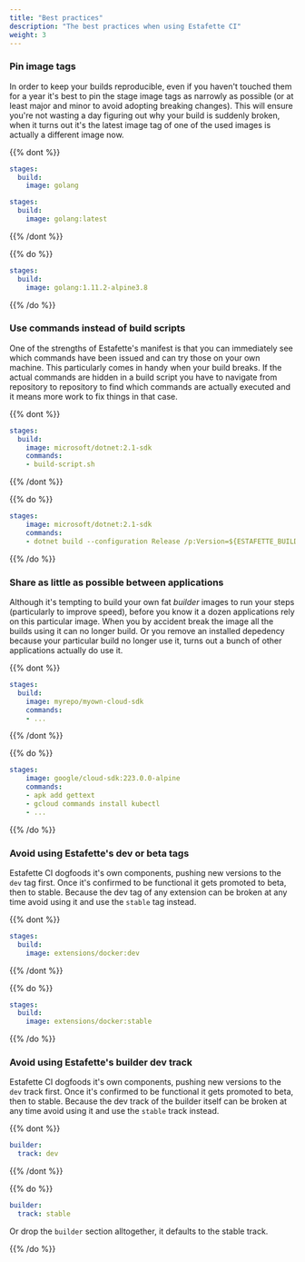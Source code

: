 ```yaml
---
title: "Best practices"
description: "The best practices when using Estafette CI"
weight: 3
---
```


### Pin image tags

In order to keep your builds reproducible, even if you haven't touched them for a year it's best to pin the stage image tags as narrowly as possible (or at least major and minor to avoid adopting breaking changes). This will ensure you're not wasting a day figuring out why your build is suddenly broken, when it turns out it's the latest image tag of one of the used images is actually a different image now.

{{% dont %}}

```yaml
stages:
  build:
    image: golang
```

```yaml
stages:
  build:
    image: golang:latest
```

{{% /dont %}}

{{% do %}}

```yaml
stages:
  build:
    image: golang:1.11.2-alpine3.8
```

{{% /do %}}

### Use commands instead of build scripts

One of the strengths of Estafette's manifest is that you can immediately see which commands have been issued and can try those on your own machine. This particularly comes in handy when your build breaks. If the actual commands are hidden in a build script you have to navigate from repository to repository to find which commands are actually executed and it means more work to fix things in that case.

{{% dont %}}

```yaml
stages:
  build:
    image: microsoft/dotnet:2.1-sdk
    commands:
    - build-script.sh
```

{{% /dont %}}

{{% do %}}

```yaml
stages:
    image: microsoft/dotnet:2.1-sdk
    commands:
    - dotnet build --configuration Release /p:Version=${ESTAFETTE_BUILD_VERSION} --no-restore
```

{{% /do %}}

### Share as little as possible between applications

Although it's tempting to build your own fat _builder_ images to run your steps (particularly to improve speed), before you know it a dozen applications rely on this particular image. When you by accident break the image all the builds using it can no longer build. Or you remove an installed depedency because your particular build no longer use it, turns out a bunch of other applications actually do use it.

{{% dont %}}

```yaml
stages:
  build:
    image: myrepo/myown-cloud-sdk
    commands:
    - ...
```

{{% /dont %}}

{{% do %}}

```yaml
stages:
    image: google/cloud-sdk:223.0.0-alpine
    commands:
    - apk add gettext
    - gcloud commands install kubectl
    - ...
```

{{% /do %}}

### Avoid using Estafette's dev or beta tags

Estafette CI dogfoods it's own components, pushing new versions to the `dev` tag first. Once it's confirmed to be functional it gets promoted to beta, then to stable. Because the dev tag of any extension can be broken at any time avoid using it and use the `stable` tag instead.

{{% dont %}}

```yaml
stages:
  build:
    image: extensions/docker:dev
```

{{% /dont %}}

{{% do %}}

```yaml
stages:
  build:
    image: extensions/docker:stable
```

{{% /do %}}


### Avoid using Estafette's builder dev track

Estafette CI dogfoods it's own components, pushing new versions to the `dev` track first. Once it's confirmed to be functional it gets promoted to beta, then to stable. Because the dev track of the builder itself can be broken at any time avoid using it and use the `stable` track instead.

{{% dont %}}

```yaml
builder:
  track: dev
```

{{% /dont %}}

{{% do %}}

```yaml
builder:
  track: stable
```

Or drop the `builder` section alltogether, it defaults to the stable track.

{{% /do %}}
